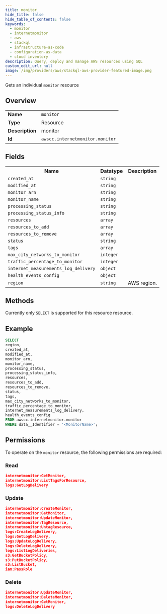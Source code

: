 ```yaml
---
title: monitor
hide_title: false
hide_table_of_contents: false
keywords:
  - monitor
  - internetmonitor
  - aws
  - stackql
  - infrastructure-as-code
  - configuration-as-data
  - cloud inventory
description: Query, deploy and manage AWS resources using SQL
custom_edit_url: null
image: /img/providers/aws/stackql-aws-provider-featured-image.png
---
```

Gets an individual <code>monitor</code> resource

## Overview
<table><tbody>
<tr><td><b>Name</b></td><td><code>monitor</code></td></tr>
<tr><td><b>Type</b></td><td>Resource</td></tr>
<tr><td><b>Description</b></td><td>monitor</td></tr>
<tr><td><b>Id</b></td><td><code>awscc.internetmonitor.monitor</code></td></tr>
</tbody></table>

## Fields
<table><tbody>
<tr><th>Name</th><th>Datatype</th><th>Description</th></tr>
<tr><td><code>created_at</code></td><td><code>string</code></td><td></td></tr>
<tr><td><code>modified_at</code></td><td><code>string</code></td><td></td></tr>
<tr><td><code>monitor_arn</code></td><td><code>string</code></td><td></td></tr>
<tr><td><code>monitor_name</code></td><td><code>string</code></td><td></td></tr>
<tr><td><code>processing_status</code></td><td><code>string</code></td><td></td></tr>
<tr><td><code>processing_status_info</code></td><td><code>string</code></td><td></td></tr>
<tr><td><code>resources</code></td><td><code>array</code></td><td></td></tr>
<tr><td><code>resources_to_add</code></td><td><code>array</code></td><td></td></tr>
<tr><td><code>resources_to_remove</code></td><td><code>array</code></td><td></td></tr>
<tr><td><code>status</code></td><td><code>string</code></td><td></td></tr>
<tr><td><code>tags</code></td><td><code>array</code></td><td></td></tr>
<tr><td><code>max_city_networks_to_monitor</code></td><td><code>integer</code></td><td></td></tr>
<tr><td><code>traffic_percentage_to_monitor</code></td><td><code>integer</code></td><td></td></tr>
<tr><td><code>internet_measurements_log_delivery</code></td><td><code>object</code></td><td></td></tr>
<tr><td><code>health_events_config</code></td><td><code>object</code></td><td></td></tr>
<tr><td><code>region</code></td><td><code>string</code></td><td>AWS region.</td></tr>

</tbody></table>

## Methods
Currently only <code>SELECT</code> is supported for this resource resource.

## Example
```sql
SELECT
region,
created_at,
modified_at,
monitor_arn,
monitor_name,
processing_status,
processing_status_info,
resources,
resources_to_add,
resources_to_remove,
status,
tags,
max_city_networks_to_monitor,
traffic_percentage_to_monitor,
internet_measurements_log_delivery,
health_events_config
FROM awscc.internetmonitor.monitor
WHERE data__Identifier = '<MonitorName>';
```

## Permissions

To operate on the <code>monitor</code> resource, the following permissions are required:

### Read
```json
internetmonitor:GetMonitor,
internetmonitor:ListTagsForResource,
logs:GetLogDelivery
```

### Update
```json
internetmonitor:CreateMonitor,
internetmonitor:GetMonitor,
internetmonitor:UpdateMonitor,
internetmonitor:TagResource,
internetmonitor:UntagResource,
logs:CreateLogDelivery,
logs:GetLogDelivery,
logs:UpdateLogDelivery,
logs:DeleteLogDelivery,
logs:ListLogDeliveries,
s3:GetBucketPolicy,
s3:PutBucketPolicy,
s3:ListBucket,
iam:PassRole
```

### Delete
```json
internetmonitor:UpdateMonitor,
internetmonitor:DeleteMonitor,
internetmonitor:GetMonitor,
logs:DeleteLogDelivery
```


